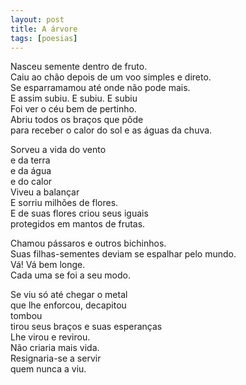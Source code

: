 ```yaml
---
layout: post
title: A árvore
tags: [poesias]
---
```


Nasceu semente dentro de fruto.  
Caiu ao chão depois de um voo simples e direto.  
Se esparramamou até onde não pode mais.  
E assim subiu. E subiu. E subiu  
Foi ver o céu bem de pertinho.  
Abriu todos os braços que pôde  
para receber o calor do sol e as águas da chuva.


Sorveu a vida do vento  
e da terra  
e da água  
e do calor  
Viveu a balançar  
E sorriu milhões de flores.  
E de suas flores criou seus iguais  
protegidos em mantos de frutas.


Chamou pássaros e outros bichinhos.  
Suas filhas-sementes deviam se espalhar pelo mundo.  
Vá! Vá bem longe.  
Cada uma se foi a seu modo.


Se viu só até chegar o metal  
que lhe enforcou, decapitou  
tombou  
tirou seus braços e suas esperanças  
Lhe virou e revirou.  
Não criaria mais vida.  
Resignaria-se a servir  
quem nunca a viu.
